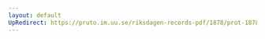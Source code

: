 ```yaml
---
layout: default
UpRedirect: https://pruto.im.uu.se/riksdagen-records-pdf/1878/prot-1878--fk--016/prot-1878--fk--016_008.pdf
---
```

